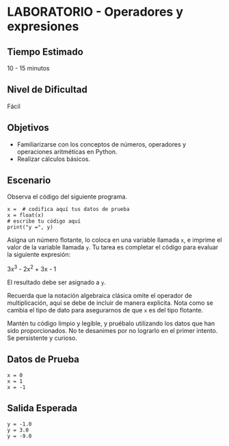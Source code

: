 # LABORATORIO - Operadores y expresiones

## Tiempo Estimado

10 - 15 minutos

## Nivel de Dificultad

Fácil

## Objetivos
 
* Familiarizarse con los conceptos de números, operadores y operaciones aritméticas en Python.
* Realizar cálculos básicos.


## Escenario

Observa el código del siguiente programa. 

```
x =  # codifica aquí tus datos de prueba
x = float(x)
# escribe tu código aquí
print("y =", y)
```

Asigna un número flotante, lo coloca en una variable llamada `x`, e imprime el valor de la variable llamada `y`. Tu tarea es completar el código para evaluar la siguiente expresión:

3x<sup>3</sup> - 2x<sup>2</sup> + 3x - 1

El resultado debe ser asignado a `y`.

Recuerda que la notación algebraica clásica omite el operador de multiplicación, aquí se debe de incluir de manera explicita. Nota como se cambia el tipo de dato para asegurarnos de que `x` es del tipo flotante.

Mantén tu código limpio y legible, y pruébalo utilizando los datos que han sido proporcionados. No te desanimes por no lograrlo en el primer intento. Se persistente y curioso. 

## Datos de Prueba

```
x = 0
x = 1
x = -1
```
## Salida Esperada
```
y = -1.0
y = 3.0
y = -9.0
```

